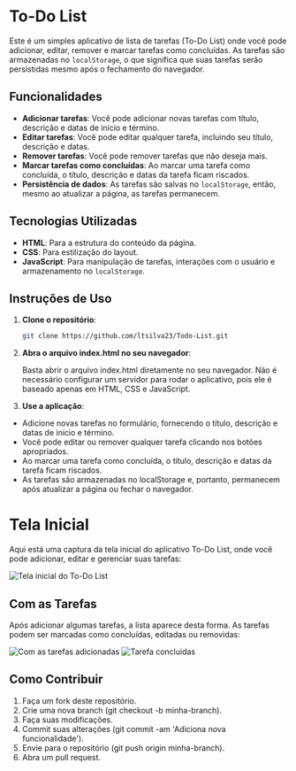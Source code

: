 # To-Do List

Este é um simples aplicativo de lista de tarefas (To-Do List) onde você pode adicionar, editar, remover e marcar tarefas como concluídas. As tarefas são armazenadas no `localStorage`, o que significa que suas tarefas serão persistidas mesmo após o fechamento do navegador.

## Funcionalidades

- **Adicionar tarefas**: Você pode adicionar novas tarefas com título, descrição e datas de início e término.
- **Editar tarefas**: Você pode editar qualquer tarefa, incluindo seu título, descrição e datas.
- **Remover tarefas**: Você pode remover tarefas que não deseja mais.
- **Marcar tarefas como concluídas**: Ao marcar uma tarefa como concluída, o título, descrição e datas da tarefa ficam riscados.
- **Persistência de dados**: As tarefas são salvas no `localStorage`, então, mesmo ao atualizar a página, as tarefas permanecem.

## Tecnologias Utilizadas

- **HTML**: Para a estrutura do conteúdo da página.
- **CSS**: Para estilização do layout.
- **JavaScript**: Para manipulação de tarefas, interações com o usuário e armazenamento no `localStorage`.

## Instruções de Uso

1. **Clone o repositório**:
   ```bash
   git clone https://github.com/ltsilva23/Todo-List.git

2. **Abra o arquivo index.html no seu navegador**: 
   
   Basta abrir o arquivo index.html diretamente no seu navegador. Não é necessário configurar um servidor para rodar o aplicativo, pois ele é baseado apenas em HTML, CSS e JavaScript.

3. **Use a aplicação**:

- Adicione novas tarefas no formulário, fornecendo o título, descrição e datas de início e término.
- Você pode editar ou remover qualquer tarefa clicando nos botões apropriados.
- Ao marcar uma tarefa como concluída, o título, descrição e datas da tarefa ficam riscados.
- As tarefas são armazenadas no localStorage e, portanto, permanecem após atualizar a página ou fechar o navegador.

# Tela Inicial

Aqui está uma captura da tela inicial do aplicativo To-Do List, onde você pode adicionar, editar e gerenciar suas tarefas:

![Tela inicial do To-Do List](img/tela-inicial.png)

## Com as Tarefas

Após adicionar algumas tarefas, a lista aparece desta forma. As tarefas podem ser marcadas como concluídas, editadas ou removidas:

![Com as tarefas adicionadas](img/Adicionando_Tarefas.png)
![Tarefa concluidas](img/Tarefa_concluida.png)


## Como Contribuir

1. Faça um fork deste repositório.
2. Crie uma nova branch (git checkout -b minha-branch).
3. Faça suas modificações.
4. Commit suas alterações (git commit -am 'Adiciona nova funcionalidade').
5. Envie para o repositório (git push origin minha-branch).
6. Abra um pull request.